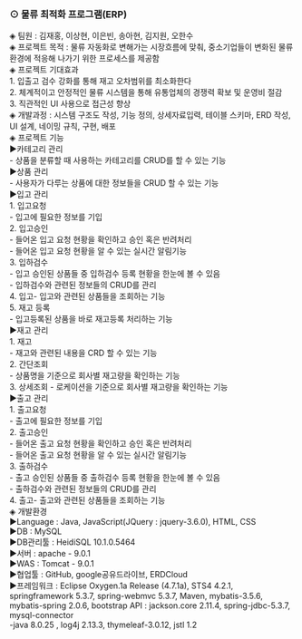 <h3> ⊙ 물류 최적화 프로그램(ERP) </h3>

<div>
◈ 팀원 : 김재홍, 이상현, 이은빈, 송아현, 김지원, 오한수
</div>
<div>
◈ 프로젝트 목적
: 물류 자동화로 변해가는 시장흐름에 맞춰, 중소기업들이 변화된 물류 환경에 적응해 나가기 위한 프로세스를 제공함
</div>
<div>
◈ 프로젝트 기대효과 <br>
1. 입출고 검수 강화를 통해 재고 오차범위를 최소화한다<br>
2. 체계적이고 안정적인 물류 시스템을 통해 유통업체의 경쟁력 확보 및 운영비 절감<br>
3. 직관적인 UI 사용으로 접근성 향상<br>
</div>
<div>
◈ 개발과정 : 시스템 구조도 작성, 기능 정의, 상세자료입력, 테이블 스키마, ERD 작성, UI 설계, 네이밍 규칙, 구현, 배포
</div>

<div>
◈ 프로젝트 기능 <br>
▶카테고리 관리<br>
- 상품을 분류할 때 사용하는 카테고리를 CRUD를 할 수 있는 기능 <br>
▶상품 관리<br>
- 사용자가 다루는 상품에 대한 정보들을 CRUD 할 수 있는 기능 <br>
▶입고 관리<br>
1. 입고요청<br>
- 입고에 필요한 정보를 기입 <br>
2. 입고승인<br>
- 들어온 입고 요청 현황을 확인하고 승인 혹은 반려처리<br>
- 들어온 입고 요청 현황을 알 수 있는 실시간 알림기능 <br>
3. 입하검수<br>
- 입고 승인된 상품들 중 입하검수 등록 현황을 한눈에 볼 수 있음<br>
- 입하검수와 관련된 정보들의 CRUD를 관리 <br>
4. 입고- 입고와 관련된 상품들을 조회하는 기능 <br>
5. 재고 등록<br>
- 입고등록된 상품을 바로 재고등록 처리하는 기능 <br>
▶재고 관리<br>
1. 재고<br>
- 재고와 관련된 내용을 CRD 할 수 있는 기능<br>
2. 간단조회<br>
- 상품명을 기준으로 회사별 재고량을 확인하는 기능<br>  
3. 상세조회
- 로케이션을 기준으로 회사별 재고량을 확인하는 기능<br> 
▶출고 관리<br>
1. 출고요청<br>
- 출고에 필요한 정보를 기입<br>  
2. 출고승인<br>
- 들어온 출고 요청 현황을 확인하고 승인 혹은 반려처리<br>
- 들어온 출고 요청 현황을 알 수 있는 실시간 알림기능 <br> 
3. 출하검수<br>
- 출고 승인된 상품들 중 출하검수 등록 현황을 한눈에 볼 수 있음<br>
- 출하검수와 관련된 정보들의 CRUD를 관리<br>  
4. 출고- 출고와 관련된 상품들을 조회하는 기능<br> 
</div>
<div>
◈ 개발환경 <br>
▶Language : Java, JavaScript(JQuery : jquery-3.6.0), HTML, CSS<br>
▶DB : MySQL<br>
▶DB관리툴 : HeidiSQL 10.1.0.5464<br>
▶서버 : apache - 9.0.1<br>
▶WAS : Tomcat - 9.0.1<br>
▶협업툴 : GitHub, google공유드라이브, ERDCloud<br>
▶프레임워크 : Eclipse Oxygen.1a Release (4.7.1a), STS4 4.2.1, springframework 5.3.7, spring-webmvc 5.3.7, Maven, mybatis-3.5.6, mybatis-spring 2.0.6, bootstrap  
API : jackson.core 2.11.4, spring-jdbc-5.3.7, mysql-connector<br>  
-java 8.0.25 , log4j 2.13.3, thymeleaf-3.0.12, jstl 1.2
</div>
